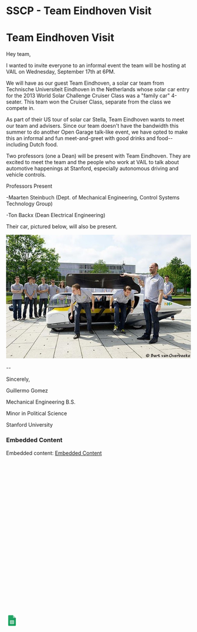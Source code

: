 # SSCP - Team Eindhoven Visit

# Team Eindhoven Visit

Hey team, 

I wanted to invite everyone to an informal event the team will be hosting at VAIL on Wednesday, September 17th at 6PM. 

We will have as our guest Team Eindhoven, a solar car team from Technische Universiteit Eindhoven in the Netherlands whose solar car entry for the 2013 World Solar Challenge Cruiser Class was a "family car" 4-seater. This team won the Cruiser Class, separate from the class we compete in. 

As part of their US tour of solar car Stella, Team Eindhoven wants to meet our team and advisers. Since our team doesn't have the bandwidth this summer to do another Open Garage talk-like event, we have opted to make this an informal and fun meet-and-greet with good drinks and food--including Dutch food. 

Two professors (one a Dean) will be present with Team Eindhoven. They are excited to meet the team and the people who work at VAIL to talk about automotive happenings at Stanford, especially autonomous driving and vehicle controls. 

Professors Present

-Maarten Steinbuch (Dept. of Mechanical Engineering, Control Systems Technology Group)

-Ton Backx (Dean Electrical Engineering)

Their car, pictured below, will also be present. 

![](../../../../assets/image_1feb91f415.jpg)

-- 

Sincerely, 

Guillermo Gomez

Mechanical Engineering B.S.

Minor in Political Science

Stanford University

[](https://docs.google.com/spreadsheets/d/1k5TaMikyG_hjwqRgQ6IoSvCB8zwKo9ldXIaUes3HaM4/edit)

### Embedded Content

Embedded content: [Embedded Content]()

<iframe width="100%" height="400" src="" frameborder="0"></iframe>

![](../../../../assets/sheets_32dp.png)

